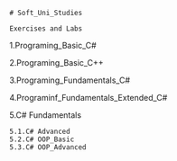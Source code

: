 	# Soft_Uni_Studies

	Exercises and Labs
1.Programing_Basic_C#

2.Programing_Basic_C++

3.Programing_Fundamentals_C#

4.Programinf_Fundamentals_Extended_C#

5.C# Fundamentals

	5.1.C# Advanced
	5.2.C# OOP_Basic
	5.3.C# OOP_Advanced
